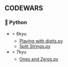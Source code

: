 ## CODEWARS
### 🐍 Python
* ⭐ 6kyu
	* [Playing with digits.py](https://github.com/mintnea/codewars/blob/main/Python/6kyu/Playing%20with%20digits.py)
	* [Split Strings.py](https://github.com/mintnea/codewars/blob/main/Python/6kyu/Split%20Strings.py)
* ⭐ 7kyu
	* [Ones and Zeros.py](https://github.com/mintnea/codewars/blob/main/Python/7kyu/Ones%20and%20Zeros.py)